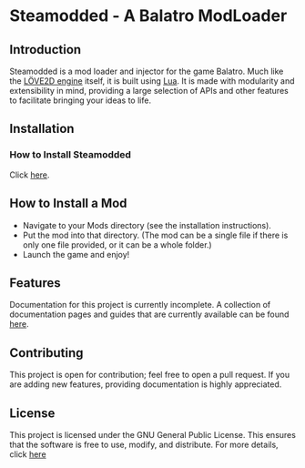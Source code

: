 # Steamodded - A Balatro ModLoader

## Introduction

Steamodded is a mod loader and injector for the game Balatro. Much like the [LÖVE2D engine](https://love2d.org/wiki/Main_Page) itself, it is built using [Lua](https://www.lua.org/). It is made with modularity and extensibility in mind, providing a large selection of APIs and other features to facilitate bringing your ideas to life.

## Installation

### How to Install Steamodded

Click [here](https://github.com/Steamopollys/Steamodded/wiki).

## How to Install a Mod

- Navigate to your Mods directory (see the installation instructions).
- Put the mod into that directory. (The mod can be a single file if there is only one file provided, or it can be a whole folder.)
- Launch the game and enjoy!

## Features

Documentation for this project is currently incomplete. A collection of documentation pages and guides that are currently available can be found [here](https://github.com/Steamopollys/Steamodded/wiki).

## Contributing

This project is open for contribution; feel free to open a pull request. If you are adding new features, providing documentation is highly appreciated.

## License

This project is licensed under the GNU General Public License. This ensures that the software is free to use, modify, and distribute. For more details, click [here](https://github.com/Steamopollys/Steamodded/actions?tab=GPL-3.0-1-ov-file)
